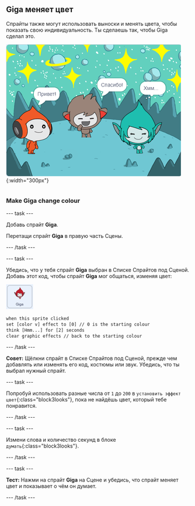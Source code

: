 ## Giga меняет цвет

<div style="display: flex; flex-wrap: wrap">
<div style="flex-basis: 200px; flex-grow: 1; margin-right: 15px;">
Спрайты также могут использовать выноски и менять цвета, чтобы показать свою индивидуальность. Ты сделаешь так, чтобы Giga сделал это.
</div>
<div>

![Спрайт Giga думает: «Хмм...».](images/giga-step2.png){:width="300px"}

</div>
</div>

### Make Giga change colour

--- task ---

Добавь спрайт **Giga**.

Перетащи спрайт **Giga** в правую часть Сцены.

--- /task ---

--- task ---

Убедись, что у тебя спрайт **Giga** выбран в Списке Спрайтов под Сценой. Добавь этот код, чтобы спрайт **Giga** мог общаться, изменяя цвет:

![Спрайт Giga.](images/giga-sprite.png)

```blocks3
when this sprite clicked
set [color v] effect to [0] // 0 is the starting colour
think [Hmm...] for [2] seconds 
clear graphic effects // back to the starting colour
```

--- /task ---

**Совет:** Щёлкни спрайт в Списке Спрайтов под Сценой, прежде чем добавлять или изменять его код, костюмы или звук. Убедись, что ты выбрал нужный спрайт.

--- task ---

Попробуй использовать разные числа от `1` до `200` в `установить эффект цвет`{:class="block3looks"}, пока не найдёшь цвет, который тебе понравится.

--- /task ---

--- task ---

Измени слова и количество секунд в блоке `думать`{:class="block3looks"}.

--- /task ---

--- task ---

**Тест:** Нажми на спрайт **Giga** на Сцене и убедись, что спрайт меняет цвет и показывает о чём он думает.

--- /task ---

